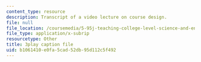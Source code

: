 ```yaml
---
content_type: resource
description: Transcript of a video lecture on course design.
file: null
file_location: /coursemedia/5-95j-teaching-college-level-science-and-engineering-spring-2009/b1061410e0fa5cad52db95d112c5f492_V-eWuHXZGnw.srt
file_type: application/x-subrip
resourcetype: Other
title: 3play caption file
uid: b1061410-e0fa-5cad-52db-95d112c5f492
---
```


